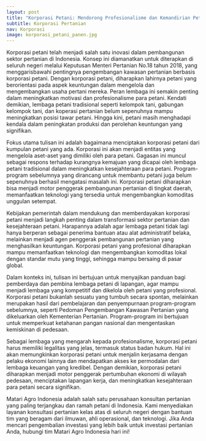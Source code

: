 ```yaml
---
layout: post
title: "Korporasi Petani: Mendorong Profesionalisme dan Kemandirian Petani Indonesia"
subtitle: Korporasi Pertanian
nav: Korporasi
image: korporasi_petani_panen.jpg
---
```


Korporasi petani telah menjadi salah satu inovasi dalam pembangunan sektor pertanian di Indonesia. Konsep ini diamanatkan untuk diterapkan di seluruh negeri melalui Keputusan Menteri Pertanian No.18 tahun 2018, yang menggarisbawahi pentingnya pengembangan kawasan pertanian berbasis korporasi petani. Dengan korporasi petani, diharapkan lahirnya petani yang berorientasi pada aspek keuntungan dalam mengelola dan mengembangkan usaha pertani mereka. Peran lembaga ini semakin penting dalam meningkatkan motivasi dan profesionalisme para petani. Kendati demikian, lembaga petani tradisional seperti kelompok tani, gabungan kelompok tani, dan koperasi pertanian belum sepenuhnya mampu meningkatkan posisi tawar petani. Hingga kini, petani masih menghadapi kendala dalam peningkatan produksi dan perolehan keuntungan yang signifikan.

Fokus utama tulisan ini adalah bagaimana menciptakan korporasi petani dari kumpulan petani yang ada. Korporasi ini akan menjadi entitas yang mengelola aset-aset yang dimiliki oleh para petani. Gagasan ini muncul sebagai respons terhadap kurangnya kemajuan yang dicapai oleh lembaga petani tradisional dalam meningkatkan kesejahteraan para petani. Program-program sebelumnya yang dirancang untuk membantu petani juga belum sepenuhnya berhasil mengatasi masalah ini. Korporasi petani diharapkan bisa menjadi motor penggerak pembangunan pertanian di tingkat daerah, memanfaatkan teknologi yang tersedia untuk mengembangkan komoditas unggulan setempat.

Kebijakan pemerintah dalam mendukung dan memberdayakan korporasi petani menjadi langkah penting dalam transformasi sektor pertanian dan kesejahteraan petani. Harapannya adalah agar lembaga petani tidak lagi hanya berperan sebagai penerima bantuan atau alat administratif belaka, melainkan menjadi agen penggerak pembangunan pertanian yang menghasilkan keuntungan. Korporasi petani yang profesional diharapkan mampu memanfaatkan teknologi dan mengembangkan komoditas lokal dengan standar mutu yang tinggi, sehingga mampu bersaing di pasar global.

Dalam konteks ini, tulisan ini bertujuan untuk menyajikan panduan bagi pemberdaya dan pembina lembaga petani di lapangan, agar mampu menjadi lembaga yang kompetitif dan dikelola oleh petani yang profesional. Korporasi petani bukanlah sesuatu yang tumbuh secara spontan, melainkan merupakan hasil dari pembelajaran dan penyempurnaan program-program sebelumnya, seperti Pedoman Pengembangan Kawasan Pertanian yang dikeluarkan oleh Kementerian Pertanian. Program-program ini bertujuan untuk memperkuat ketahanan pangan nasional dan mengentaskan kemiskinan di pedesaan.

Sebagai lembaga yang mengarah kepada profesionalisme, korporasi petani harus memiliki legalitas yang jelas, termasuk status badan hukum. Hal ini akan memungkinkan korporasi petani untuk menjalin kerjasama dengan pelaku ekonomi lainnya dan mendapatkan akses ke permodalan dari lembaga keuangan yang kredibel. Dengan demikian, korporasi petani diharapkan menjadi motor penggerak pertumbuhan ekonomi di wilayah pedesaan, menciptakan lapangan kerja, dan meningkatkan kesejahteraan para petani secara signifikan.

Matari Agro Indonesia adalah salah satu perusahaan konsultan pertanian yang paling terjangkau dan ramah petani di Indonesia. Kami menyediakan layanan konsultasi pertanian kelas atas di seluruh negeri dengan bantuan tim yang beragam dari ilmuwan, ahli operasional, dan teknologi. Jika Anda mencari pengembalian investasi yang lebih baik untuk investasi pertanian Anda, hubungi tim Matari Agro Indonesia hari ini!
